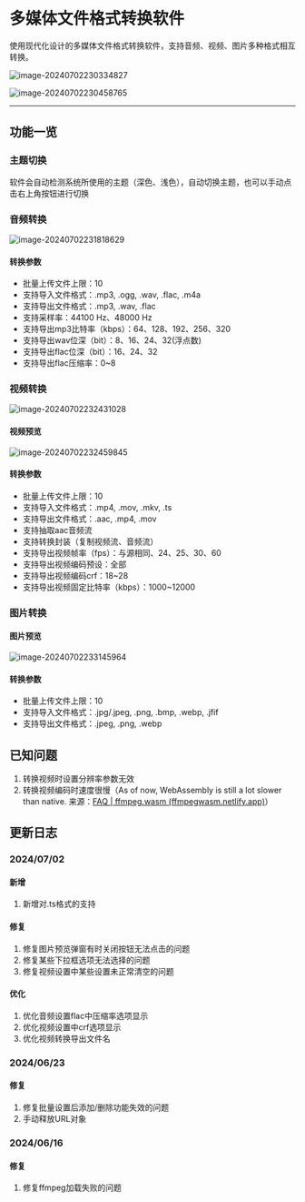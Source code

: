 # 多媒体文件格式转换软件

使用现代化设计的多媒体文件格式转换软件，支持音频、视频、图片多种格式相互转换。

![image-20240702230334827](https://rean-blog-bucket.oss-cn-guangzhou.aliyuncs.com/assets/essay/image-20240702230334827.png)

![image-20240702230458765](https://rean-blog-bucket.oss-cn-guangzhou.aliyuncs.com/assets/img/image-20240702230458765.png)

------

## 功能一览

### 主题切换

软件会自动检测系统所使用的主题（深色、浅色），自动切换主题，也可以手动点击右上角按钮进行切换

### 音频转换

![image-20240702231818629](https://rean-blog-bucket.oss-cn-guangzhou.aliyuncs.com/assets/img/image-20240702231818629.png)

#### 转换参数

- 批量上传文件上限：10
- 支持导入文件格式：.mp3, .ogg, .wav, .flac, .m4a
- 支持导出文件格式：.mp3, .wav, .flac
- 支持采样率：44100 Hz、48000 Hz
- 支持导出mp3比特率（kbps）：64、128、192、256、320
- 支持导出wav位深（bit）：8、16、24、32(浮点数)
- 支持导出flac位深（bit）：16、24、32
- 支持导出flac压缩率：0~8

### 视频转换

![image-20240702232431028](https://rean-blog-bucket.oss-cn-guangzhou.aliyuncs.com/assets/img/image-20240702232431028.png)

#### 视频预览

![image-20240702232459845](https://rean-blog-bucket.oss-cn-guangzhou.aliyuncs.com/assets/img/image-20240702232459845.png)

#### 转换参数

- 批量上传文件上限：10
- 支持导入文件格式：.mp4, .mov, .mkv, .ts
- 支持导出文件格式：.aac, .mp4, .mov
- 支持抽取aac音频流
- 支持转换封装（复制视频流、音频流）
- 支持导出视频帧率（fps）：与源相同、24、25、30、60
- 支持导出视频编码预设：全部
- 支持导出视频编码crf：18~28
- 支持导出视频固定比特率（kbps）：1000~12000

### 图片转换

#### 图片预览

![image-20240702233145964](https://rean-blog-bucket.oss-cn-guangzhou.aliyuncs.com/assets/img/image-20240702233145964.png)

#### 转换参数

- 批量上传文件上限：10
- 支持导入文件格式：.jpg/.jpeg, .png, .bmp, .webp, .jfif
- 支持导出文件格式：.jpeg, .png, .webp



## 已知问题

1. 转换视频时设置分辨率参数无效
2. 转换视频编码时速度很慢（As of now, WebAssembly is still a lot slower than native. 来源：[FAQ | ffmpeg.wasm (ffmpegwasm.netlify.app)](https://ffmpegwasm.netlify.app/docs/faq/#why-ffmpegwasm-is-so-slow-comparing-to-ffmpeg)）



## 更新日志

### 2024/07/02

#### 新增

1. 新增对.ts格式的支持

#### 修复

1. 修复图片预览弹窗有时关闭按钮无法点击的问题
2. 修复某些下拉框选项无法选择的问题
3. 修复视频设置中某些设置未正常清空的问题

#### 优化

1. 优化音频设置flac中压缩率选项显示
2. 优化视频设置中crf选项显示
3. 优化视频转换导出文件名

### 2024/06/23

#### 修复

1. 修复批量设置后添加/删除功能失效的问题
2. 手动释放URL对象

### 2024/06/16

#### 修复

1. 修复ffmpeg加载失败的问题
